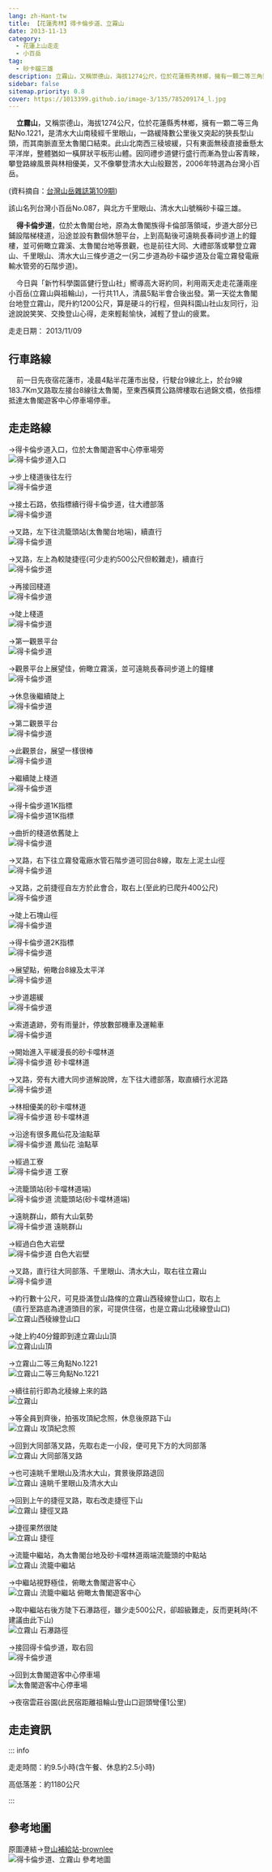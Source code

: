 ```yaml
---
lang: zh-Hant-tw
title: 【花蓮秀林】得卡倫步道、立霧山
date: 2013-11-13
category: 
  - 花蓮上山走走
  - 小百岳
tag:
  - 砂卡礑三雄
description: 立霧山，又稱崇德山，海拔1274公尺，位於花蓮縣秀林鄉，擁有一顆二等三角點No.1221，是清水大山南稜經千里眼山，一路緩降數公里後又突起的狹長型山頭，而其南脈直至太魯閣口結束。得卡倫步道，位於太魯閣台地，原為太魯閣族得卡倫部落領域，步道大部分已鋪設階梯棧道，沿途並設有數個休憩平台，上到高點後可遠眺長春祠步道上的鐘樓，並可俯瞰立霧溪、太魯閣台地等景觀，也是前往大同、大禮部落或攀登立霧山、千里眼山、清水大山三條步道之一(另二步道為砂卡礑步道及台電立霧發電廠輸水管旁的石階步道)。
sidebar: false
sitemap.priority: 0.8
cover: https://1013399.github.io/image-3/135/785209174_l.jpg
---
```


    **立霧山**，又稱崇德山，海拔1274公尺，位於花蓮縣秀林鄉，擁有一顆二等三角點No.1221，是清水大山南稜經千里眼山，一路緩降數公里後又突起的狹長型山頭，而其南脈直至太魯閣口結束。此山北南西三稜坡緩，只有東面無稜直接垂懸太平洋岸，整體猶如一橫屏狀平板形山體。因同禮步道健行盛行而漸為登山客青睞，攀登路線風景與林相優美，又不像攀登清水大山般艱苦，2006年特選為台灣小百岳。

(資料摘自：[台灣山岳雜誌第109期](http://www.twmount.com.tw/Content/Content-Detail.aspx?seri=3730&issue=109))

該山名列台灣小百岳No.087，與北方千里眼山、清水大山號稱砂卡礑三雄。  

<!-- more -->

    **得卡倫步道**，位於太魯閣台地，原為太魯閣族得卡倫部落領域，步道大部分已鋪設階梯棧道，沿途並設有數個休憩平台，上到高點後可遠眺長春祠步道上的鐘樓，並可俯瞰立霧溪、太魯閣台地等景觀，也是前往大同、大禮部落或攀登立霧山、千里眼山、清水大山三條步道之一(另二步道為砂卡礑步道及台電立霧發電廠輸水管旁的石階步道)。  

    今日與「新竹科學園區健行登山社」嚮導高大哥約同，利用兩天走走花蓮兩座小百岳(立霧山與祖輪山)，一行共11人，清晨5點半會合後出發。第一天從太魯閣台地登立霧山，爬升約1200公尺，算是硬斗的行程，但與科園山社山友同行，沿途說說笑笑、交換登山心得，走來輕鬆愉快，減輕了登山的疲累。

走走日期： 2013/11/09

## 行車路線  
    前一日先夜宿花蓮市，凌晨4點半花蓮市出發，行駛台9線北上，於台9線183.7Km叉路取左接台8線往太魯閣，至東西橫貫公路牌樓取右過錦文橋，依指標抵達太魯閣遊客中心停車場停車。

## 走走路線

→得卡倫步道入口，位於太魯閣遊客中心停車場旁  
![得卡倫步道入口](https://1013399.github.io/image-3/135/785201347_l.jpg)

→步上棧道後往左行  
![得卡倫步道](https://1013399.github.io/image-3/135/785201832_l.jpg)

→接土石路，依指標續行得卡倫步道，往大禮部落  
![得卡倫步道](https://1013399.github.io/image-3/135/785201955_l.jpg)

→叉路，左下往流籠頭站(太魯閣台地端)，續直行  
![得卡倫步道](https://1013399.github.io/image-3/135/785202090_l.jpg)

→叉路，左上為較陡捷徑(可少走約500公尺但較難走)，續直行  
![得卡倫步道](https://1013399.github.io/image-3/135/785202214_l.jpg)

→再接回棧道  
![得卡倫步道](https://1013399.github.io/image-3/135/785202319_l.jpg)

→陡上棧道  
![得卡倫步道](https://1013399.github.io/image-3/135/785202454_l.jpg)

→第一觀景平台  
![得卡倫步道](https://1013399.github.io/image-3/135/785202580_l.jpg)

→觀景平台上展望佳，俯瞰立霧溪，並可遠眺長春祠步道上的鐘樓  
![得卡倫步道](https://1013399.github.io/image-3/135/785202704_l.jpg)

→休息後繼續陡上  
![得卡倫步道](https://1013399.github.io/image-3/135/785203022_l.jpg)

→第二觀景平台  
![得卡倫步道](https://1013399.github.io/image-3/135/785229033_l.jpg)

→此觀景台，展望一樣很棒  
![得卡倫步道](https://1013399.github.io/image-3/135/785206242_l.jpg)

→繼續陡上棧道  
![得卡倫步道](https://1013399.github.io/image-3/135/785206570_l.jpg)

→得卡倫步道1K指標  
![得卡倫步道1K指標](https://1013399.github.io/image-3/135/785206659_l.jpg)

→曲折的棧道依舊陡上  
![得卡倫步道](https://1013399.github.io/image-3/135/785206752_l.jpg)

→叉路，右下往立霧發電廠水管石階步道可回台8線，取左上泥土山徑  
![得卡倫步道](https://1013399.github.io/image-3/135/785206926_l.jpg)

→叉路，之前捷徑自左方於此會合，取右上(至此約已爬升400公尺)  
![得卡倫步道](https://1013399.github.io/image-3/135/785207262_l.jpg)

→陡上石塊山徑  
![得卡倫步道](https://1013399.github.io/image-3/135/785207367_l.jpg)

→得卡倫步道2K指標  
![得卡倫步道](https://1013399.github.io/image-3/135/785207451_l.jpg)

→展望點，俯瞰台8線及太平洋  
![得卡倫步道](https://1013399.github.io/image-3/135/785207644_l.jpg)

→步道趨緩  
![得卡倫步道](https://1013399.github.io/image-3/135/785207729_l.jpg)

→索道遺跡，旁有雨量計，停放數部機車及運輸車  
![得卡倫步道](https://1013399.github.io/image-3/135/785207866_l.jpg)

→開始進入平緩漫長的砂卡噹林道  
![得卡倫步道 砂卡噹林道](https://1013399.github.io/image-3/135/785208090_l.jpg)

→叉路，旁有大禮大同步道解說牌，左下往大禮部落，取直續行水泥路  
![得卡倫步道](https://1013399.github.io/image-3/135/785208235_l.jpg)

→林相優美的砂卡噹林道  
![得卡倫步道 砂卡噹林道](https://1013399.github.io/image-3/135/785208325_l.jpg)

→沿途有很多鳳仙花及油點草  
![得卡倫步道 鳳仙花 油點草](https://1013399.github.io/image-3/135/785208521_l.jpg)

→經過工寮  
![得卡倫步道 工寮](https://1013399.github.io/image-3/135/785208645_l.jpg)

→流籠頭站(砂卡噹林道端)  
![得卡倫步道 流籠頭站(砂卡噹林道端)](https://1013399.github.io/image-3/135/785208970_l.jpg)

→遠眺群山，頗有大山氣勢  
![得卡倫步道 遠眺群山](https://1013399.github.io/image-3/135/785209174_l.jpg)

→經過白色大岩壁  
![得卡倫步道 白色大岩壁](https://1013399.github.io/image-3/135/785209621_l.jpg)

→叉路，直行往大同部落、千里眼山、清水大山，取右往立霧山  
![得卡倫步道](https://1013399.github.io/image-3/135/785213013_l.jpg)

→約行數十公尺，可見掛滿登山路條的立霧山西稜線登山口，取右上  
  (直行至路底為達道頭目的家，可提供住宿，也是立霧山北稜線登山口)  
![立霧山西稜線登山口](https://1013399.github.io/image-3/135/785213200_l.jpg)

→陡上約40分鐘即到達立霧山山頂  
![立霧山山頂](https://1013399.github.io/image-3/135/785213377_l.jpg)

→立霧山二等三角點No.1221  
![立霧山二等三角點No.1221](https://1013399.github.io/image-3/135/785213575_l.jpg)

→續往前行即為北稜線上來的路  
![立霧山](https://1013399.github.io/image-3/135/785213957_l.jpg)

→等全員到齊後，拍張攻頂紀念照，休息後原路下山  
![立霧山 攻頂紀念照](https://1013399.github.io/image-3/135/785214116_l.jpg)

→回到大同部落叉路，先取右走一小段，便可見下方的大同部落  
![立霧山 大同部落叉路](https://1013399.github.io/image-3/135/785214276_l.jpg)

→也可遠眺千里眼山及清水大山，賞景後原路退回  
![立霧山 遠眺千里眼山及清水大山](https://1013399.github.io/image-3/135/785232357_l.jpg)

→回到上午的捷徑叉路，取右改走捷徑下山  
![立霧山 捷徑叉路](https://1013399.github.io/image-3/135/785218622_l.jpg)

→捷徑果然很陡  
![立霧山 捷徑](https://1013399.github.io/image-3/135/785228879_l.jpg)

→流籠中繼站，為太魯閣台地及砂卡噹林道兩端流籠頭的中點站  
![立霧山 流籠中繼站](https://1013399.github.io/image-3/135/785224256_l.jpg)

→中繼站視野極佳，俯瞰太魯閣遊客中心  
![立霧山 流籠中繼站 俯瞰太魯閣遊客中心](https://1013399.github.io/image-3/135/785224574_l.jpg)

→取中繼站右後方陡下石瀑路徑，雖少走500公尺，卻超級難走，反而更耗時(不建議由此下山)  
![立霧山 石瀑路徑](https://1013399.github.io/image-3/135/785225083_l.jpg)

→接回得卡倫步道，取右回  
![得卡倫步道](https://1013399.github.io/image-3/135/785225571_l.jpg)

→回到太魯閣遊客中心停車場  
![太魯閣遊客中心停車場](https://1013399.github.io/image-3/135/785225804_l.jpg)

→夜宿雲莊谷園(此民宿距離祖輪山登山口迴頭彎僅1公里)

## 走走資訊

::: info

走走時間：約9.5小時(含午餐、休息約2.5小時)

高低落差：約1180公尺

:::

## 參考地圖  
原圖連結→[登山補給站-brownlee](http://www.keepon.com.tw/DiscussLoad.aspx?code=314B5CF9AEC3A19113F6CAA6F539A662BD9C920770115147)  
![得卡倫步道、立霧山 參考地圖](https://1013399.github.io/image-3/135/785237507_l.jpg)